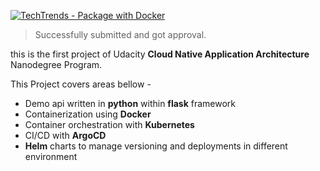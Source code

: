[![TechTrends - Package with Docker](https://github.com/khanadnanxyz/nd064_course_1/actions/workflows/techtrends-dockerhub.yml/badge.svg)](https://github.com/khanadnanxyz/nd064_course_1/actions/workflows/techtrends-dockerhub.yml)
> Successfully submitted and got approval.

this is the first project of Udacity 
**Cloud Native Application Architecture** Nanodegree Program.



This Project covers areas bellow - 

* Demo api written in **python** within **flask** framework
* Containerization using **Docker**
* Container orchestration with **Kubernetes**
* CI/CD with **ArgoCD**
* **Helm** charts to manage versioning and deployments in different environment
